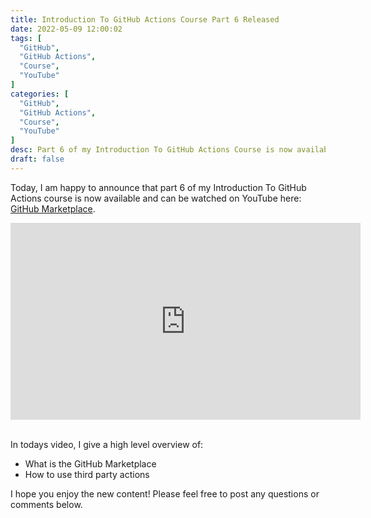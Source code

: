 ```yaml
---
title: Introduction To GitHub Actions Course Part 6 Released
date: 2022-05-09 12:00:02
tags: [
  "GitHub",
  "GitHub Actions",
  "Course",
  "YouTube"
]
categories: [
  "GitHub",
  "GitHub Actions",
  "Course",
  "YouTube"
]
desc: Part 6 of my Introduction To GitHub Actions Course is now available!
draft: false
---
```


Today, I am happy to announce that part 6 of my Introduction To GitHub Actions course is now available and can be watched on YouTube here: <a href="https://youtu.be/_Jenrwr86kI" target="_blank">GitHub Marketplace</a>.

<div style="text-align: center;"><iframe width="560" height="315" src="https://www.youtube.com/embed/_Jenrwr86kI" title="YouTube video player" frameborder="0" allow="accelerometer; autoplay; clipboard-write; encrypted-media; gyroscope; picture-in-picture" allowfullscreen></iframe></div><br />

In todays video, I give a high level overview of:

* What is the GitHub Marketplace
* How to use third party actions

I hope you enjoy the new content! Please feel free to post any questions or comments below.
